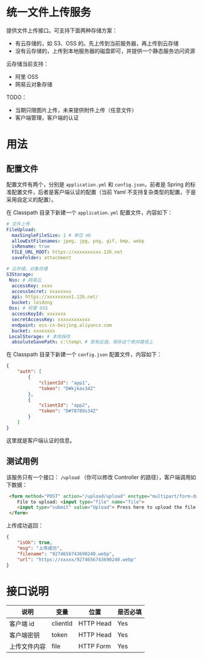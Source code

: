 # 统一文件上传服务

提供文件上传接口。可支持下面两种存储方案：

- 有云存储的，如 S3、OSS 的。先上传到当前服务器，再上传到云存储
- 没有云存储的，上传到本地服务器的磁盘即可，并提供一个静态服务访问资源

云存储当前支持：

- 阿里 OSS
- 网易云对象存储

TODO：

- 当期只限图片上传，未来提供附件上传（任意文件）
- 客户端管理，客户端的认证

# 用法
## 配置文件
配置文件有两个，分别是 `application.yml` 和 `config.json`，前者是 Spring 的标准配置文件，后者是客户端认证的配置（当前 Yaml 不支持复杂类型的配置，于是采用自定义的配置）。

在 Classpath 目录下新建一个 `application.yml` 配置文件，内容如下：

```yaml
# 文件上传
FileUpload:
  maxSingleFileSize: 1 # 单位 mb
  allowExtFilenames: jpeg, jpg, png, gif, bmp, webp
  isRename: true
  FILE_URL_ROOT: https://xxxxxxxxxx.126.net
  saveFolder: attachment

# 云存储，对象存储
S3Storage:
 Nso: # 网易云
  accessKey: xxxx
  accessSecret: xxxxxxxx
  api: https://xxxxxxxxx1.126.net/
  bucket: leidong
 Oss: # 阿里 OSS
  accessKeyId: xxxxxxx
  secretAccessKey: xxxxxxxxxxxx
  endpoint: oss-cn-beijing.aliyuncs.com
  bucket: xxxxxxxx
 LocalStorage: # 本地保存
  absoluteSavePath: c:\temp\ # 若有此值，保存这个绝对路径上
```

在 Classpath 目录下新建一个 `config.json` 配置文件，内容如下：

```json
{
	"auth": [
		{
			"clientId": "app1",
			"token": "D#kjkas34Z"
		},
		{
			"clientId": "app2",
			"token": "D#78789s34Z"
		}
	]
}
```

这里就是客户端认证的信息。

## 测试用例
该服务只有一个接口： `/upload` （你可以修改 Controller 的路径），客户端调用如下数据：

```html
 <form method="POST" action="/upload/upload" enctype="multipart/form-data">
    File to upload: <input type="file" name="file">
    <input type="submit" value="Upload"> Press here to upload the file!
 </form>
```
	 
	 
上传成功返回：

```json
{
    "isOk": true,
    "msg": "上传成功",
    "filename": "9274656743690240.webp",
    "url": "https://xxxxx/9274656743690240.webp"
}
```

# 接口说明


|说明|变量|位置|是否必填|
|----|------|------|------|
|客户端 id |clientId|HTTP Head|Yes|
|客户端密钥 |token|HTTP Head|Yes|
|上传文件内容|file|HTTP Form|Yes|